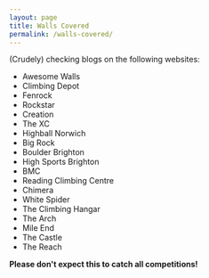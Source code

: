 ```yaml
---
layout: page
title: Walls Covered
permalink: /walls-covered/
---
```


(Crudely) checking blogs on the following websites:

- Awesome Walls
- Climbing Depot
- Fenrock
- Rockstar
- Creation
- The XC
- Highball Norwich
- Big Rock
- Boulder Brighton
- High Sports Brighton
- BMC
- Reading Climbing Centre
- Chimera
- White Spider
- The Climbing Hangar
- The Arch
- Mile End
- The Castle
- The Reach

**Please don't expect this to catch all competitions!**
